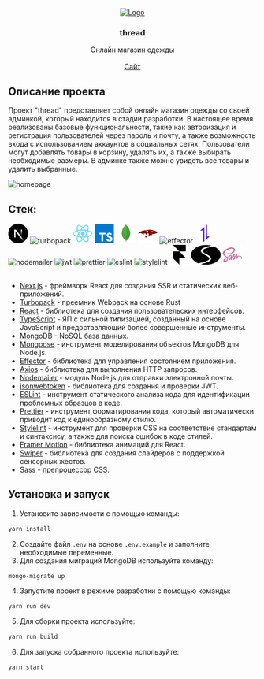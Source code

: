 <div align="center">
  <a href="https://github.com/ArthurMur/threads">
    <img src="/app/favicon.ico" alt="Logo" width="80" height="80">
  </a>

  <h3 align="center">thread</h3>

  <p align="center">
    Онлайн магазин одежды
    <br />
    <br />
    <a href="https://thread-woad.vercel.app/">Сайт</a>
  </p>
</div>

## Описание проекта
Проект "thread" представляет собой онлайн магазин одежды со своей админкой, который находится в стадии разработки. В настоящее время реализованы базовые функциональности, такие как авторизация и регистрация пользователей через пароль и почту, а также возможность входа с использованием аккаунтов в социальных сетях. Пользователи могут добавлять товары в корзину, удалять их, а также выбирать необходимые размеры. В админке также можно увидеть все товары и удалить выбранные.

![homepage](https://github.com/ArthurMur/threads/assets/122103695/42b5fe29-47e2-4728-b401-608d451c8a51)


## Стек:

<div>
<img src="https://github.com/devicons/devicon/blob/master/icons/nextjs/nextjs-original.svg" title="nextjs" alt="nextjs" width="40" height="40"/>
<img src="https://github.com/ArthurMur/threads/assets/122103695/4b6a622f-6231-48f4-abe1-a57f7a0d9ee2" title="turbopack" alt="turbopack" width="35" height="40"/>
<img src="https://github.com/devicons/devicon/blob/master/icons/react/react-original.svg" title="reactjs" alt="reactjs" width="40" height="40"/>
<img src="https://github.com/devicons/devicon/blob/master/icons/typescript/typescript-original.svg" title="typescript" alt="typescript" width="40" height="40"/>
<img src="https://github.com/devicons/devicon/blob/master/icons/mongodb/mongodb-original.svg" title="mongodb" alt="mongodb" width="40" height="40"/>
<img src="https://github.com/devicons/devicon/blob/master/icons/mongoose/mongoose-original.svg" title="mongoose" alt="mongoose" width="40" height="40"/>
<img src="https://github.com/ArthurMur/threads/assets/122103695/718b60ba-1f8f-4f8e-8d99-04003eac6ec5" title="effector" alt="effector" width="40" height="40"/>
<img src="https://github.com/devicons/devicon/blob/master/icons/axios/axios-plain.svg" title="axios" alt="axios" width="40" height="40"/>
<img src="https://raw.githubusercontent.com/nodemailer/nodemailer/master/assets/nm_logo_200x136.png" title="nodemailer" alt="nodemailer" width="60" height="40"/>
<img src="https://github.com/ArthurMur/threads/assets/122103695/e500fbdc-0f55-40a6-bc54-2f9b39e6e104" title="jwt" alt="jwt" width="40" height="40"/>
<img src="https://brandeps.com/icon-download/P/Prettier-icon-vector-02.svg" title="prettier" alt="prettier" width="60" height="40"/>
<img src="https://brandeps.com/icon-download/E/Eslint-icon-vector-02.svg" title="eslint" alt="eslint" width="60" height="40"/>
<img src="https://brandeps.com/logo-download/S/Stylelint-logo-vector-01.svg" title="stylelint" alt="stylelint" width="60" height="40"/>
<img src="https://github.com/devicons/devicon/blob/master/icons/framermotion/framermotion-original.svg" title="framermotion" alt="framermotion" width="40" height="40"/>
<img src="https://github.com/devicons/devicon/blob/master/icons/swiper/swiper-original.svg" title="swiper" alt="swiper" width="60" height="40"/>
<img src="https://github.com/devicons/devicon/blob/master/icons/sass/sass-original.svg" title="sass/scss" alt="sass/scss" width="40" height="40"/>

 
</div>
</br>

- [Next.js](https://nextjs.org/) - фреймворк React для создания SSR и статических веб-приложений.
- [Turbopack](https://turbo.build/pack) - преемник Webpack на основе Rust
- [React](https://reactjs.org/) - библиотека для создания пользовательских интерфейсов.
- [TypeScript](https://www.typescriptlang.org/) - ЯП с сильной типизацией, созданный на основе JavaScript и предоставляющий более совершенные инструменты.
- [MongoDB](https://www.mongodb.com/) - NoSQL база данных.
- [Mongoose](https://mongoosejs.com/) - инструмент моделирования объектов MongoDB для Node.js.
- [Effector](https://effector.dev/) - библиотека для управления состоянием приложения.
- [Axios](https://axios-http.com/) - библиотека для выполнения HTTP запросов.
- [Nodemailer](https://nodemailer.com/) - модуль Node.js для отправки электронной почты.
- [jsonwebtoken](https://github.com/auth0/node-jsonwebtoken) - библиотека для создания и проверки JWT.
- [ESLint](https://eslint.org/) - инструмент статического анализа кода для идентификации проблемных образцов в коде.
- [Prettier](https://prettier.io/) - инструмент форматирования кода, который автоматически приводит код к единообразному стилю.
- [Stylelint](https://stylelint.io/) - инструмент для проверки CSS на соответствие стандартам и синтаксису, а также для поиска ошибок в коде стилей.
- [Framer Motion](https://www.framer.com/motion/) - библиотека анимаций для React.
- [Swiper](https://swiperjs.com/) - библиотека для создания слайдеров с поддержкой сенсорных жестов.
- [Sass](https://sass-lang.com/) - препроцессор CSS.

## Установка и запуск
1. Установите зависимости с помощью команды:
```sh
yarn install
```
2. Создайте файл `.env` на основе `.env.example` и заполните необходимые переменные.
3. Для создания миграций MongoDB используйте команду:
```sh
mongo-migrate up
```
4. Запустите проект в режиме разработки с помощью команды:
```sh
yarn run dev
```
5. Для сборки проекта используйте:
```sh
yarn run build
```
6. Для запуска собранного проекта используйте:
```sh
yarn start
```

